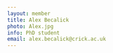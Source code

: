 ```yaml
---
layout: member
title: Alex Becalick
photo: Alex.jpg
info: PhD student
email: alex.becalick@crick.ac.uk
---
```


